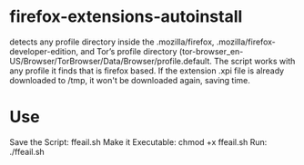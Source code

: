 # firefox-extensions-autoinstall
detects any profile directory inside the .mozilla/firefox, .mozilla/firefox-developer-edition, and Tor’s profile directory (tor-browser_en-US/Browser/TorBrowser/Data/Browser/profile.default. The script works with any profile it finds that is firefox based. If the extension .xpi file is already downloaded to /tmp, it won't be downloaded again, saving time.

# Use

Save the Script: ffeail.sh
Make it Executable: chmod +x ffeail.sh
Run: ./ffeail.sh
